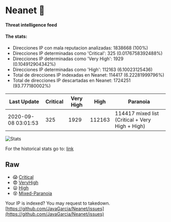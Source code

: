 # Neanet :hocho:
#### Threat intelligence feed
#### The stats:

- Direcciones IP con mala reputacion analizadas: 1838668 (100%)
- Direcciones IP determinadas como 'Critical':  325 (0.0176758392488%)
- Direcciones IP determinadas como 'Very High':  1929 (0.104912904342%)
- Direcciones IP determinadas como 'High':  112163 (6.10023125436)
- Total de direcciones IP indexadas en Neanet:  114417 (6.22281999796%)
- Total de direcciones IP descartadas en Neanet:  1724251 (93.777180002%)

| Last Update | Critical | Very High | High | Paranoia |
| --- | --- | --- | --- | --- |
| 2020-09-08 03:01:53 | 325 | 1929 | 112163 | 114417 mixed list (Critical + Very High + High)|

![Stats](https://docs.google.com/spreadsheets/d/e/2PACX-1vSnaNMIXVabIpDJjufMlzH7poXnshF3mgd8Is1g9ytUEzVsP5my4Trn8f-xkoLLQ38xpL3HtmUexLo6/pubchart?oid=501124687&format=image)

For the historical stats go to: [link](/stats.csv)
## Raw
- :scream: [Critical](https://raw.githubusercontent.com/JavaGarcia/Neanet/master/blacklists/neanet_critical.txt)
- :fearful: [VeryHigh](https://raw.githubusercontent.com/JavaGarcia/Neanet/master/blacklists/neanet_veryHigh.txtt)
- :frowning: [High](https://raw.githubusercontent.com/JavaGarcia/Neanet/master/blacklists/neanet_high.txt)
- :dizzy_face: [Mixed-Paranoia](https://raw.githubusercontent.com/JavaGarcia/Neanet/master/blacklists/neanet_all.txt)


Your IP is indexed? You may request to takedown. [https://github.com/JavaGarcia/Neanet/issues](https://github.com/JavaGarcia/Neanet/issues)




















































































































































































































































































































































































































































































































































































































































